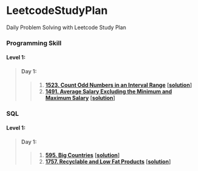 # LeetcodeStudyPlan
Daily Problem Solving with Leetcode Study Plan

### Programming Skill
#### Level 1:
> #### Day 1:
>> 1) **[1523. Count Odd Numbers in an Interval Range](https://leetcode.com/problems/count-odd-numbers-in-an-interval-range/)** **[[solution](https://github.com/jarvisjacksonraj/LeetcodeStudyPlan/blob/main/1523-count-odd-numbers-in-an-interval-range/1523-count-odd-numbers-in-an-interval-range.java)]**
>> 2) **[1491. Average Salary Excluding the Minimum and Maximum Salary](https://leetcode.com/problems/average-salary-excluding-the-minimum-and-maximum-salary/)** **[[solution](https://github.com/jarvisjacksonraj/LeetcodeStudyPlan/blob/main/1491-average-salary-excluding-the-minimum-and-maximum-salary/1491-average-salary-excluding-the-minimum-and-maximum-salary.java)]**

### SQL
#### Level 1:
> #### Day 1:
>> 1) **[595. Big Countries](https://leetcode.com/problems/big-countries/)** **[[solution](https://github.com/jarvisjacksonraj/LeetcodeStudyPlan/blob/main/595-big-countries/595-big-countries.sql)]**
>> 2) **[1757. Recyclable and Low Fat Products](https://leetcode.com/problems/recyclable-and-low-fat-products/)** **[[solution](https://github.com/jarvisjacksonraj/LeetcodeStudyPlan/blob/main/1757-recyclable-and-low-fat-products/1757-recyclable-and-low-fat-products.sql)]**

